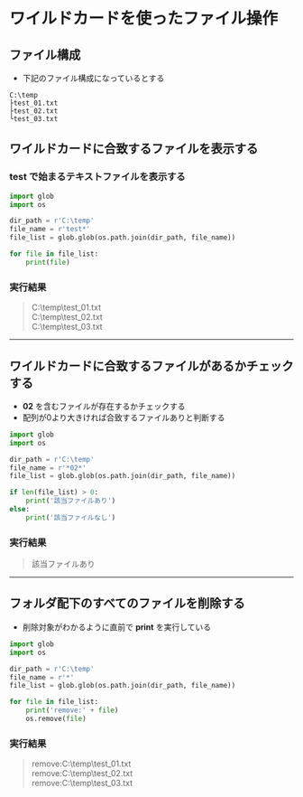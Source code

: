 # ワイルドカードを使ったファイル操作

## ファイル構成

* 下記のファイル構成になっているとする

```
C:\temp
├test_01.txt
├test_02.txt
└test_03.txt
```

## ワイルドカードに合致するファイルを表示する

### **test** で始まるテキストファイルを表示する

```python
import glob
import os

dir_path = r'C:\temp'
file_name = r'test*'
file_list = glob.glob(os.path.join(dir_path, file_name))

for file in file_list:
    print(file)
```

### 実行結果

> C:\temp\test_01.txt  
  C:\temp\test_02.txt  
  C:\temp\test_03.txt

---

## ワイルドカードに合致するファイルがあるかチェックする

* **02** を含むファイルが存在するかチェックする
* 配列が0より大きければ合致するファイルありと判断する

```python
import glob
import os

dir_path = r'C:\temp'
file_name = r'*02*'
file_list = glob.glob(os.path.join(dir_path, file_name))

if len(file_list) > 0:
    print('該当ファイルあり')
else:
    print('該当ファイルなし')
```

### 実行結果

> 該当ファイルあり

---

## フォルダ配下のすべてのファイルを削除する

* 削除対象がわかるように直前で **print** を実行している

```python
import glob
import os

dir_path = r'C:\temp'
file_name = r'*'
file_list = glob.glob(os.path.join(dir_path, file_name))

for file in file_list:
    print('remove:' + file)
    os.remove(file)
```

### 実行結果

> remove:C:\temp\test_01.txt  
  remove:C:\temp\test_02.txt  
  remove:C:\temp\test_03.txt